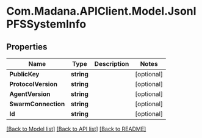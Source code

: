 
# Com.Madana.APIClient.Model.JsonIPFSSystemInfo

## Properties

Name | Type | Description | Notes
------------ | ------------- | ------------- | -------------
**PublicKey** | **string** |  | [optional] 
**ProtocolVersion** | **string** |  | [optional] 
**AgentVersion** | **string** |  | [optional] 
**SwarmConnection** | **string** |  | [optional] 
**Id** | **string** |  | [optional] 

[[Back to Model list]](../README.md#documentation-for-models)
[[Back to API list]](../README.md#documentation-for-api-endpoints)
[[Back to README]](../README.md)

